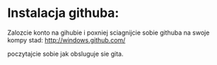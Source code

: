 Instalacja githuba: 
===
Zalozcie konto na gihubie i poxniej sciagnijcie sobie githuba na swoje kompy stad:
http://windows.github.com/

poczytajcie sobie jak obsluguje sie gita. 
